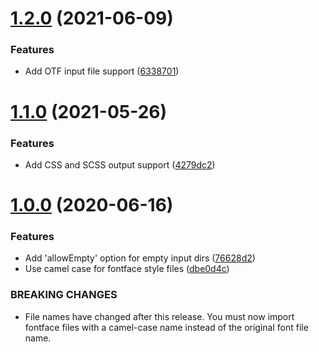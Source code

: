 # [1.2.0](https://github.com/La-Javaness/fontface-styled-components/compare/v1.1.0...v1.2.0) (2021-06-09)


### Features

* Add OTF input file support ([6338701](https://github.com/La-Javaness/fontface-styled-components/commit/6338701b5988ac5e73a6a7ac12e4d4fb26f3dd26))

# [1.1.0](https://github.com/La-Javaness/fontface-styled-components/compare/v1.0.0...v1.1.0) (2021-05-26)


### Features

* Add CSS and SCSS output support ([4279dc2](https://github.com/La-Javaness/fontface-styled-components/commit/4279dc2cc17a25e0d359a3f626bb786da7746872))

# [1.0.0](https://github.com/La-Javaness/fontface-styled-components/compare/v0.2.5...v1.0.0) (2020-06-16)


### Features

* Add 'allowEmpty' option for empty input dirs ([76628d2](https://github.com/La-Javaness/fontface-styled-components/commit/76628d25a30602d3ea1d13255c7970fbf1ddaa81))
* Use camel case for fontface style files ([dbe0d4c](https://github.com/La-Javaness/fontface-styled-components/commit/dbe0d4c1289014cc7aac66cb220f9858e1a9aade))


### BREAKING CHANGES

* File names have changed after this release. You must 
now import fontface files with a camel-case name instead of the original 
font file name.
